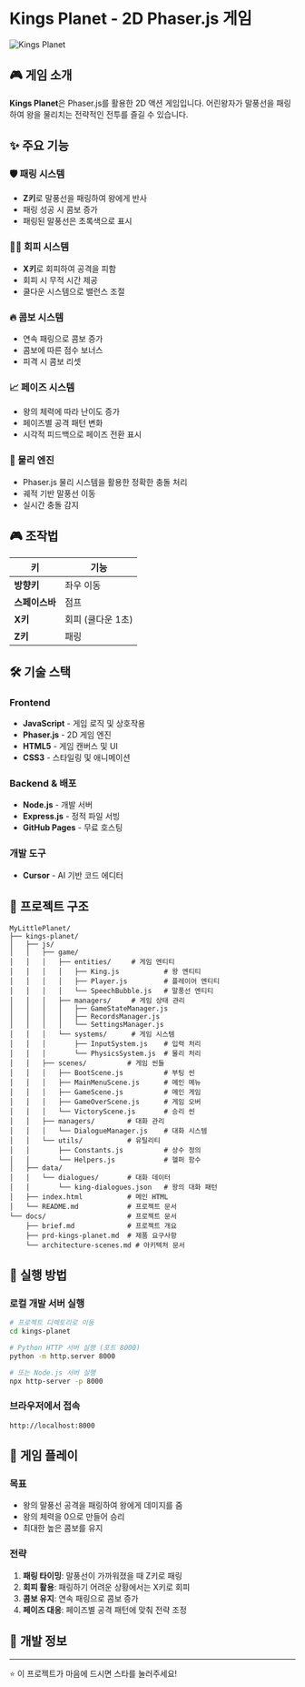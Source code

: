 # Kings Planet - 2D Phaser.js 게임

![Kings Planet](https://res.cloudinary.com/dw57ytzhg/image/upload/v1753921840/img4_jw4dmu.jpg)

## 🎮 게임 소개

**Kings Planet**은 Phaser.js를 활용한 2D 액션 게임입니다. 어린왕자가 말풍선을 패링하여 왕을 물리치는 전략적인 전투를 즐길 수 있습니다.

## ✨ 주요 기능

### 🛡️ 패링 시스템
- **Z키**로 말풍선을 패링하여 왕에게 반사
- 패링 성공 시 콤보 증가
- 패링된 말풍선은 초록색으로 표시

### 🏃‍♂️ 회피 시스템
- **X키**로 회피하여 공격을 피함
- 회피 시 무적 시간 제공
- 쿨다운 시스템으로 밸런스 조절

### 🔥 콤보 시스템
- 연속 패링으로 콤보 증가
- 콤보에 따른 점수 보너스
- 피격 시 콤보 리셋

### 📈 페이즈 시스템
- 왕의 체력에 따라 난이도 증가
- 페이즈별 공격 패턴 변화
- 시각적 피드백으로 페이즈 전환 표시

### 🎯 물리 엔진
- Phaser.js 물리 시스템을 활용한 정확한 충돌 처리
- 궤적 기반 말풍선 이동
- 실시간 충돌 감지

## 🎮 조작법

| 키 | 기능 |
|---|---|
| **방향키** | 좌우 이동 |
| **스페이스바** | 점프 |
| **X키** | 회피 (쿨다운 1초) |
| **Z키** | 패링 |

## 🛠️ 기술 스택

### Frontend
- **JavaScript** - 게임 로직 및 상호작용
- **Phaser.js** - 2D 게임 엔진
- **HTML5** - 게임 캔버스 및 UI
- **CSS3** - 스타일링 및 애니메이션

### Backend & 배포
- **Node.js** - 개발 서버
- **Express.js** - 정적 파일 서빙
- **GitHub Pages** - 무료 호스팅

### 개발 도구
- **Cursor** - AI 기반 코드 에디터

## 📁 프로젝트 구조

```
MyLittlePlanet/
├── kings-planet/
│   ├── js/
│   │   ├── game/
│   │   │   ├── entities/     # 게임 엔티티
│   │   │   │   ├── King.js           # 왕 엔티티
│   │   │   │   ├── Player.js         # 플레이어 엔티티
│   │   │   │   └── SpeechBubble.js   # 말풍선 엔티티
│   │   │   ├── managers/     # 게임 상태 관리
│   │   │   │   ├── GameStateManager.js
│   │   │   │   ├── RecordsManager.js
│   │   │   │   └── SettingsManager.js
│   │   │   └── systems/      # 게임 시스템
│   │   │       ├── InputSystem.js    # 입력 처리
│   │   │       └── PhysicsSystem.js  # 물리 처리
│   │   ├── scenes/          # 게임 씬들
│   │   │   ├── BootScene.js          # 부팅 씬
│   │   │   ├── MainMenuScene.js      # 메인 메뉴
│   │   │   ├── GameScene.js          # 메인 게임
│   │   │   ├── GameOverScene.js      # 게임 오버
│   │   │   └── VictoryScene.js       # 승리 씬
│   │   ├── managers/        # 대화 관리
│   │   │   └── DialogueManager.js    # 대화 시스템
│   │   └── utils/           # 유틸리티
│   │       ├── Constants.js          # 상수 정의
│   │       └── Helpers.js            # 헬퍼 함수
│   ├── data/
│   │   └── dialogues/       # 대화 데이터
│   │       └── king-dialogues.json   # 왕의 대화 패턴
│   ├── index.html           # 메인 HTML
│   └── README.md            # 프로젝트 문서
└── docs/                    # 프로젝트 문서
    ├── brief.md             # 프로젝트 개요
    ├── prd-kings-planet.md  # 제품 요구사항
    └── architecture-scenes.md # 아키텍처 문서
```

## 🚀 실행 방법

### 로컬 개발 서버 실행
```bash
# 프로젝트 디렉토리로 이동
cd kings-planet

# Python HTTP 서버 실행 (포트 8000)
python -m http.server 8000

# 또는 Node.js 서버 실행
npx http-server -p 8000
```

### 브라우저에서 접속
```
http://localhost:8000
```

## 🎯 게임 플레이

### 목표
- 왕의 말풍선 공격을 패링하여 왕에게 데미지를 줌
- 왕의 체력을 0으로 만들어 승리
- 최대한 높은 콤보를 유지

### 전략
1. **패링 타이밍**: 말풍선이 가까워졌을 때 Z키로 패링
2. **회피 활용**: 패링하기 어려운 상황에서는 X키로 회피
3. **콤보 유지**: 연속 패링으로 콤보 증가
4. **페이즈 대응**: 페이즈별 공격 패턴에 맞춰 전략 조정

## 🔧 개발 정보




---

⭐ 이 프로젝트가 마음에 드시면 스타를 눌러주세요! 